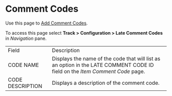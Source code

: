 # Comment Codes

<div class="use">

Use this page to [Add Comment
Codes](../Use_Cases/Add_Comment_Codes.htm).

</div>

To access this page select <span style="font-weight: bold;">Track \>
</span>**Configuration \> Late Comment Codes** in *Navigation*
pane.

|                  |                                                                                                                              |
| ---------------- | ---------------------------------------------------------------------------------------------------------------------------- |
| Field            | Description                                                                                                                  |
| CODE NAME        | Displays the name of the code that will list as an option in the LATE COMMENT CODE ID field on the *Item Comment Code* page. |
| CODE DESCRIPTION | Displays a description of the comment code.                                                                                  |
